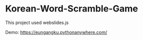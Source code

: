 # Korean-Word-Scramble-Game
This project used webslides.js

Demo: https://eungangku.pythonanywhere.com/
